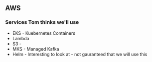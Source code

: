 ## AWS

### Services Tom thinks we'll use

- EKS - Kuebernetes Containers 
- Lambda
- S3 - 
- MKS - Managed Kafka
- Helm - Interesting to look at - not gauranteed that we will use this 